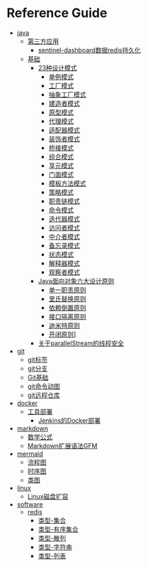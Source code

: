 

# Reference Guide

- [java]()
  - [第三方应用]()
    - [sentinel-dashboard数据redis持久化](./java/第三方应用/sentinel-dashboard数据%20redis%20持久化.md)
  - [基础]()
    - [23种设计模式]()
      - [单例模式](数学公式.md)
      - [工厂模式](java/基础/23种设计模式/创建型-工厂方法模式.md)
      - [抽象工厂模式](java/基础/23种设计模式/创建型-抽象工厂模式)
      - [建造者模式](java/基础/23种设计模式/创建型-建造者模式)
      - [原型模式](./java/基础/23种设计模式/创建型-原型模式)
      - [代理模式](./java/基础/23种设计模式/结构型-代理模式)
      - [适配器模式](./java/基础/23种设计模式/结构型-适配器模式)
      - [装饰者模式](./java/基础/23种设计模式/结构型-装饰模式)
      - [桥接模式](./java/基础/23种设计模式/结构型-桥接模式)
      - [组合模式](./java/基础/23种设计模式/结构型-组合模式)
      - [享元模式](./java/基础/23种设计模式/结构型-享元模式)
      - [门面模式](./java/基础/23种设计模式/结构型-门面模式)
      - [模板方法模式](./java/基础/23种设计模式/行为型-模版方法模式)
      - [策略模式](./java/基础/23种设计模式/行为型-策略模式)
      - [职责链模式](./java/基础/23种设计模式/行为型-责任链模式)
      - [命令模式](./java/基础/23种设计模式/行为型-命令模式)
      - [迭代器模式](./java/基础/23种设计模式/行为型-迭代器模式)
      - [访问者模式](./java/基础/23种设计模式/行为型-访问者模式)
      - [中介者模式](./java/基础/23种设计模式/行为型-中介者模式)
      - [备忘录模式](./java/基础/23种设计模式/行为型-备忘录模式)
      - [状态模式](./java/基础/23种设计模式/行为型-状态模式)
      - [解释器模式](./java/基础/23种设计模式/行为型-解释器模式)
      - [观察者模式](./java/基础/23种设计模式/行为型-观察者模式)
    - [Java面向对象六大设计原则]()
      - [单一职责原则](./java/基础/Java面向对象六大设计原则/单一职责原则)
      - [里氏替换原则](./java/基础/Java面向对象六大设计原则/里氏替换原则)
      - [依赖倒置原则](./java/基础/Java面向对象六大设计原则/依赖倒置原则)
      - [接口隔离原则](./java/基础/Java面向对象六大设计原则/接口隔离原则)
      - [迪米特原则](./java/基础/Java面向对象六大设计原则/迪米特原则)
      - [开闭原则](./java/基础/Java面向对象六大设计原则/开闭原则)]
    - [关于parallelStream的线程安全](./java/基础/关于parallelStream的线程安全)
- [git]()
  - [git标签](./git/git标签)
  - [git分支](./git/git分支)
  - [Git基础](./git/Git基础)
  - [git命令动图](./git/git命令动图)
  - [git远程仓库](./git/git远程仓库)
- [docker]()
  - [工具部署]()
    - [Jenkins的Docker部署](./docker/工具部署/Jenkins的Docker部署)
- [markdown]()
  - [数学公式](./markdown/数学公式)
  - [Markdown扩展语法GFM](./markdown/Markdown扩展语法GFM)
- [mermaid]()
  - [流程图](./mermaid/流程图)
  - [时序图](./mermaid/时序图)
  - [类图](./mermaid/类图)
- [linux]()
  - [Linux磁盘扩容](./linux/Linux磁盘扩容)
- [software]()
  - [redis]()
    - [类型-集合](./software/redis/类型-集合)
    - [类型-有序集合](./software/redis/类型-有序集合)
    - [类型-散列](./software/redis/类型-散列)
    - [类型-字符串](./software/redis/类型-字符串)
    - [类型-列表](./software/redis/类型-列表)
